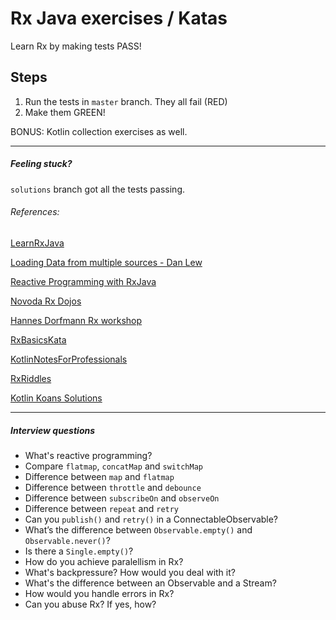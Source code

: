 # Rx Java exercises / Katas

Learn Rx by making tests PASS!

## Steps
1. Run the tests in `master` branch. They all fail (RED)
2. Make them GREEN!

BONUS: Kotlin collection exercises as well.

---
##### Feeling stuck?

`solutions` branch got all the tests passing.

###### References:
[LearnRxJava](https://github.com/jhusain/learnrxjava)

[Loading Data from multiple sources - Dan Lew](http://blog.danlew.net/2015/06/22/loading-data-from-multiple-sources-with-rxjava/)

[Reactive Programming with RxJava](http://shop.oreilly.com/product/0636920042228.do)

[Novoda Rx Dojos](https://github.com/novoda/dojos/tree/master/workshops/RxJava)

[Hannes Dorfmann Rx workshop](https://github.com/sockeqwe/rxworkshop)

[RxBasicsKata](https://github.com/sergiiz/RxBasicsKata)

[KotlinNotesForProfessionals](http://books.goalkicker.com/KotlinBook/)

[RxRiddles](https://github.com/vanniktech/RxRiddles)

[Kotlin Koans Solutions](https://github.com/efung/kotlin-koans-solutions)

---

##### Interview questions

* What's reactive programming?
* Compare `flatmap`, `concatMap` and `switchMap`
* Difference between `map` and `flatmap`
* Difference between `throttle` and `debounce`
* Difference between `subscribeOn` and `observeOn`
* Difference between `repeat` and `retry`
* Can you `publish()` and `retry()` in a ConnectableObservable?
* What’s the difference between `Observable.empty()` and `Observable.never()`?
* Is there a `Single.empty()`?
* How do you achieve paralellism in Rx?
* What's backpressure? How would you deal with it?
* What's the difference between an Observable and a Stream?
* How would you handle errors in Rx?
* Can you abuse Rx? If yes, how?
